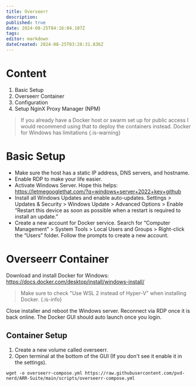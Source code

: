 ```yaml
---
title: Overseerr
description: 
published: true
date: 2024-08-25T04:16:04.107Z
tags: 
editor: markdown
dateCreated: 2024-08-25T03:28:31.836Z
---
```


# Content
1. Basic Setup
2. Overseerr Container
3. Configuration
4. Setup NginX Proxy Manager (NPM)

> If you already have a Docker host or swarm set up for public access I would recommend using that to deploy the containers instead. Docker for Windows has limitations 
{.is-warning}

# Basic Setup
- Make sure the host has a static IP address, DNS servers, and hostname.
- Enable RDP to make your life easier.
- Activate Windows Server. Hope this helps: https://letmegooglethat.com/?q=windows+server+2022+key+github
- Install all Windows Updates and enable auto-updates. Settings > Updates & Security > Windows Update > Advanced Options > Enable “Restart this device as soon as possible when a restart is required to install an update.”
- Create a new account for Docker service. Search for “Computer Management” > System Tools > Local Users and Groups > Right-click the “Users” folder. Follow the prompts to create a new account.

# Overseerr Container

Download and install Docker for Windows: https://docs.docker.com/desktop/install/windows-install/

>Make sure to check "Use WSL 2 instead of Hyper-V" when installing Docker.
{.is-info}

Close installer and reboot the Windows server. Reconnect via RDP once it is back online. The Docker GUI should auto launch once you login. 

## Container Setup 
1. Create a new volume called overseerr.
2. Open terminal at the bottom of the GUI (If you don't see it enable it in the settings).
```
wget -o overseerr-compose.yml https://raw.githubusercontent.com/pvd-nerd/ARR-Suite/main/scripts/overseerr-compose.yml

```



